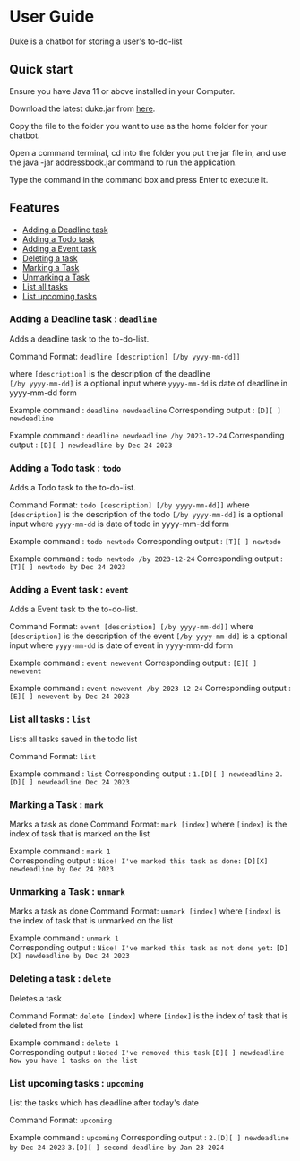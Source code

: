 # User Guide

Duke is a chatbot for storing a user's to-do-list


## Quick start
Ensure you have Java 11 or above installed in your Computer.

Download the latest duke.jar from [here](https://github.com/jerrrren/ip/releases/download/A-Release/duke.jar).

Copy the file to the folder you want to use as the home folder for your chatbot.

Open a command terminal, cd into the folder you put the jar file in, and use the java -jar addressbook.jar command to run the application.

Type the command in the command box and press Enter to execute it.

## Features 
- [Adding a Deadline task](#adding-a-deadline-task--deadline)
- [Adding a Todo task](#adding-a-todo-task--todo)
- [Adding a Event task](#adding-a-event-task--event)
- [Deleting a task](#deleting-a-task--delete)
- [Marking a Task](#marking-a-task--mark)
- [Unmarking a Task](#unmarking-a-task--unmark)
- [List all tasks](#list-all-tasks--list)
- [List upcoming tasks](#list-upcoming-tasks--upcoming)

### Adding a Deadline task : `deadline`
Adds a deadline task to the to-do-list.

Command Format: `deadline [description] [/by yyyy-mm-dd]]`

where `[description]` is the description of the deadline  
`[/by yyyy-mm-dd]` is a optional input where `yyyy-mm-dd` is date of deadline in yyyy-mm-dd form


Example command :
`deadline newdeadline`
Corresponding output :
`[D][ ] newdeadline`


Example command :
`deadline newdeadline /by 2023-12-24`
Corresponding output :
`[D][ ] newdeadline by Dec 24 2023`



### Adding a Todo task : `todo`
Adds a Todo task to the to-do-list.

Command Format: `todo [description] [/by yyyy-mm-dd]]`
where `[description]` is the description of the todo 
`[/by yyyy-mm-dd]` is a optional input where `yyyy-mm-dd` is date of todo in yyyy-mm-dd form


Example command :
`todo newtodo`
Corresponding output :
`[T][ ] newtodo`



Example command :
`todo newtodo /by 2023-12-24`
Corresponding output :
`[T][ ] newtodo by Dec 24 2023`




### Adding a Event task : `event`
Adds a Event task to the to-do-list.

Command Format: `event [description] [/by yyyy-mm-dd]]`
where `[description]` is the description of the event 
`[/by yyyy-mm-dd]` is a optional input where `yyyy-mm-dd` is date of event in yyyy-mm-dd form


Example command :
`event newevent`
Corresponding output :
`[E][ ] newevent`


Example command :
`event newevent /by 2023-12-24`
Corresponding output :
`[E][ ] newevent by Dec 24 2023`

### List all tasks : `list`
Lists all tasks saved in the todo list

Command Format: `list`

Example command :
`list`
Corresponding output :
`1.[D][ ] newdeadline`
`2.[D][ ] newdeadline Dec 24 2023`


### Marking a Task : `mark`
Marks a task as done
Command Format: `mark [index]`
where `[index]` is the index of task that is marked on the list


Example command :
`mark 1`  
Corresponding output :
`Nice! I've marked this task as done:`
`[D][X] newdeadline by Dec 24 2023`

### Unmarking a Task : `unmark`
Marks a task as done
Command Format: `unmark [index]`
where `[index]` is the index of task that is unmarked on the list


Example command :
`unmark 1`  
Corresponding output :
`Nice! I've marked this task as not done yet:`
`[D][X] newdeadline by Dec 24 2023`


### Deleting a task : `delete`
Deletes a task

Command Format: `delete [index]`
where `[index]` is the index of task that is deleted from the list


Example command :
`delete 1`  
Corresponding output :
`Noted I've removed this task`
`[D][ ] newdeadline`
`Now you have 1 tasks on the list` 


### List upcoming tasks : `upcoming`
List the tasks which has deadline after today's date

Command Format: `upcoming`


Example command :
`upcoming`
Corresponding output :
`2.[D][ ] newdeadline by Dec 24 2023`
`3.[D][ ] second deadline by Jan 23 2024`




